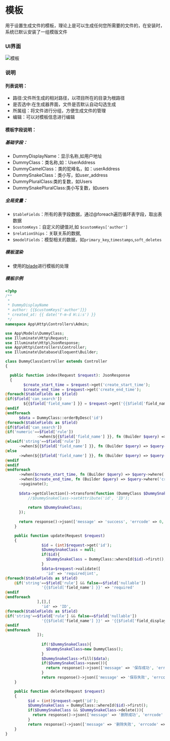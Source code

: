 # 模板
用于设置生成文件的模板，理论上是可以生成任何您所需要的文件的，在安装时，系统已默认安装了一组模版文件

### UI界面

![模板](/template.png)


### 说明

#### 列表说明：

* 路径:文件所生成的相对路径，以项目所在的目录为根路径
* 是否选中:在生成器界面，文件是否默认自动勾选生成
* 所属组：将文件进行分组，方便生成文件的管理
* 编辑：可以对模板信息进行编辑

#### 模板字段说明：

##### 基础字段：
  * DummyDisplayName：显示名称,如用户地址
  * DummyClass：类名称,如：UserAddress
  * DummyCamelClass：类的驼峰名，如：userAddress
  * DummySnakeClass：类小写，如user_address
  * DummyPluralClass:类的复数，如Users
  * DummySnakePluralClass:类小写复数，如users

##### 全局变量：
  * `$tableFields`：所有的表字段数据，通过@foreach遍历循环表字段，取出表数据
  * `$customKeys`：自定义的键值对,如 `$customKeys['author']`
  * `$relationShips`：关联关系的数据,
  * `$modelFields`：模型相关的数据，如`primary_key`,`timestamps`,`soft_deletes`

##### 模板渲染
  * 使用的[blade](https://laravel.com/docs/12.x/blade)进行模板的处理

##### 模板示例

```php
<?php
/**
 *
 * DummyDisplayName
 * author: {{$customKeys['author']}}
 * created_at: {{ date('Y-m-d H:i:s') }}
 */
namespace App\Http\Controllers\Admin;

use App\Models\DummyClass;
use Illuminate\Http\Request;
use Illuminate\Http\JsonResponse;
use App\Http\Controllers\Controller;
use Illuminate\Database\Eloquent\Builder;

class DummyClassController extends Controller
{

  public function index(Request $request): JsonResponse
  {
        $create_start_time = $request->get('create_start_time');
        $create_end_time = $request->get('create_end_time');
@foreach($tableFields as $field)
@if($field['can_search'])
        ${{$field['field_name'] }} = $request->get('{{$field['field_name'] }}');
@endif
@endforeach
      $data = DummyClass::orderByDesc('id')
@foreach($tableFields as $field)
@if($field['can_search'])
@if('numeric'==$field['rule'])
              ->when(${{$field['field_name'] }}, fn (Builder $query) => $query->where('{{$field['field_name'] }}',  ${{$field['field_name'] }}))
@elseif('string'==$field['rule'])
      ->when(${{$field['field_name'] }}, fn (Builder $query) => $query->where('{{$field['field_name'] }}', 'like', "%${{$field['field_name'] }}%"))
@else
      ->when(${{$field['field_name'] }}, fn (Builder $query) => $query->where('{{$field['field_name'] }}', 'like', "%${{$field['field_name'] }}%"))
@endif
@endif
@endforeach
      ->when($create_start_time, fn (Builder $query) => $query->where('created_at', '>=', $create_start_time))
      ->when($create_end_time, fn (Builder $query) => $query->where('created_at', '<=', $create_end_time))
      ->paginate();
      
      $data->getCollection()->transform(function (DummyClass $DummySnakeClass){
          //$DummySnakeClass->setAttribute('id', 'ID');
        
          return $DummySnakeClass;
      });
      
      return response()->json(['message' => 'success', 'errcode' => 0, 'data' => $data->toArray()]);
    }

    public function update(Request $request)
    {
                $id = (int)$request->get('id');
                $DummySnakeClass = null;
                if($id){
                  $DummySnakeClass = DummyClass::whereId($id)->first();
                }
                $data=$request->validate([
                  'id' => 'required|int',
@foreach($tableFields as $field)
    @if('string'==$field['rule'] && false==$field['nullable'])
                '{{$field['field_name'] }}' => 'required'
@endif
@endforeach
              ],[],[
                'id' => 'ID',
@foreach($tableFields as $field)
@if('string'==$field['rule'] && false==$field['nullable'])
                '{{$field['field_name'] }}' => '{{$field['field_display_name'] }}'
@endif
@endforeach
              ]);
              
                if(!$DummySnakeClass){
                  $DummySnakeClass=new DummyClass();
                }
                $DummySnakeClass->fill($data);
                if($DummySnakeClass->save()){
                  return response()->json(['message' => '保存成功', 'errcode' => 0, 'data' => []]);
                }
                return response()->json(['message' => '保存失败', 'errcode' => 1, 'data' => []]);
    }

    public function delete(Request $request)
    {
          $id = (int)$request->get('id');
          $DummySnakeClass = DummyClass::whereId($id)->first();
          if($DummySnakeClass && $DummySnakeClass->delete()){
            return response()->json(['message' => '删除成功', 'errcode' => 0, 'data' => []]);
          }
          return response()->json(['message' => '删除失败', 'errcode' => 1, 'data' => []]);
    }
}
```

